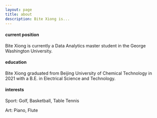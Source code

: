 ```yaml
---
layout: page
title: about
description: Bite Xiong is...
---
```


#### <a name="currentposition"></a>current position
Bite Xiong is currently a Data Analytics master student in the George Washington University.

#### <a name="education"></a>education
Bite Xiong graduated from Beijing University of Chemical Technology in 2021 with a B.E. in Electrical Science and Technology.

#### <a name="interests"></a>interests
Sport: Golf, Basketball, Table Tennis

Art: Piano, Flute
